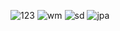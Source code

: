 ![123](https://github.com/networkSorcerer/web/assets/155520035/f18c3e57-e6cd-431c-b535-a2546b1b768b)
![wm](https://github.com/networkSorcerer/web/assets/155520035/13dbefc0-3ae6-4c5f-8f15-409382181106)
![sd](https://github.com/networkSorcerer/web/assets/155520035/6abc29aa-172d-4725-b58f-b7b6e04e6f95)
![jpa](https://github.com/networkSorcerer/web/assets/155520035/dc8cfc30-d33f-40f5-9aff-15001535d215)
